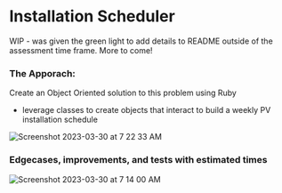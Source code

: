 # Installation Scheduler
WIP - was given the green light to add details to README outside of the assessment time frame. More to come!

### The Apporach:
Create an Object Oriented solution to this problem using Ruby
- leverage classes to create objects that interact to build a weekly PV installation schedule

![Screenshot 2023-03-30 at 7 22 33 AM](https://user-images.githubusercontent.com/75275648/228850060-65064900-e0df-4b44-9d3d-0014e7e69df7.png)

### Edgecases, improvements, and tests with estimated times
![Screenshot 2023-03-30 at 7 14 00 AM](https://user-images.githubusercontent.com/75275648/228847477-66a3c75b-7082-496d-8993-884fd4239818.png)
